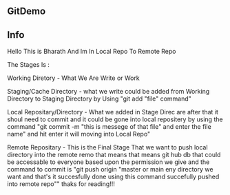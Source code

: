 ## GitDemo
## Info

Hello This is Bharath And Im In Local Repo To Remote Repo

The Stages Is :

Working Diretory - What We Are Write or Work

Staging/Cache Directory - what we write could be added from Working Directory to Staging Directory by Using "git add "file" command" 

Local Repositary/Directory - What we added in Stage Direc are after that it shoul need to commit and it could be gone into local repositery by using the command "git commit -m "this is messege of that file" and enter the file name" and hit enter it will moving into Local Repo" 

Remote Repositary - This is the Final Stage That we want to push local directory into the remote remo that means that means git hub db that could be accessable to everyone based upon the permission we give and the command to commit is "git push origin "master or main eny directory we want and that's it succesfully done using this command succefully pushed into remote repo""
thaks for reading!!!
